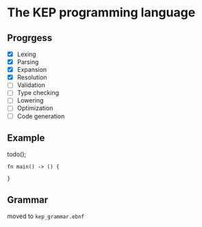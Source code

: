 # The KEP programming language

## Progrgess

- [x] Lexing
- [x] Parsing
- [x] Expansion
- [x] Resolution
- [ ] Validation
- [ ] Type checking
- [ ] Lowering
- [ ] Optimization
- [ ] Code generation

## Example
todo();
```
fn main() -> () {
    
}
```

## Grammar

moved to `kep_grammar.ebnf`
